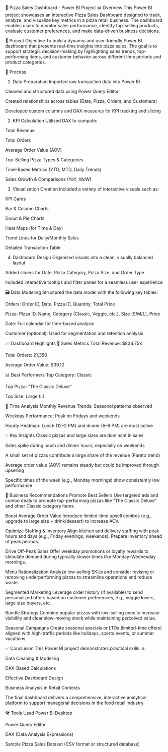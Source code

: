 🍕 Pizza Sales Dashboard - Power BI Project
📊 Overview
This Power BI project showcases an interactive Pizza Sales Dashboard designed to track, analyze, and visualize key metrics in a pizza retail business. The dashboard enables users to monitor sales performance, identify top-selling products, evaluate customer preferences, and make data-driven business decisions.

🎯 Project Objective
To build a dynamic and user-friendly Power BI dashboard that presents real-time insights into pizza sales. The goal is to support strategic decision-making by highlighting sales trends, top-performing items, and customer behavior across different time periods and product categories.

🔄 Process
1. Data Preparation
Imported raw transaction data into Power BI

Cleaned and structured data using Power Query Editor

Created relationships across tables (Date, Pizza, Orders, and Customers)

Developed custom columns and DAX measures for KPI tracking and slicing

2. KPI Calculation
Utilized DAX to compute:

Total Revenue

Total Orders

Average Order Value (AOV)

Top-Selling Pizza Types & Categories

Time-Based Metrics (YTD, MTD, Daily Trends)

Sales Growth & Comparisons (YoY, WoW)

3. Visualization Creation
Included a variety of interactive visuals such as:

KPI Cards

Bar & Column Charts

Donut & Pie Charts

Heat Maps (for Time & Day)

Trend Lines for Daily/Monthly Sales

Detailed Transaction Table

4. Dashboard Design
Organized visuals into a clean, visually balanced layout

Added slicers for Date, Pizza Category, Pizza Size, and Order Type

Included interactive tooltips and filter panes for a seamless user experience

🗃️ Data Modeling
Structured the data model with the following key tables:

Orders: Order ID, Date, Pizza ID, Quantity, Total Price

Pizza: Pizza ID, Name, Category (Classic, Veggie, etc.), Size (S/M/L), Price

Date: Full calendar for time-based analysis

Customer (optional): Used for segmentation and retention analysis

📈 Dashboard Highlights
🔢 Sales Metrics
Total Revenue: $834.75K

Total Orders: 21,350

Average Order Value: $39.12

📊 Best Performers
Top Category: Classic

Top Pizza: “The Classic Deluxe”

Top Size: Large (L)

📅 Time Analysis
Monthly Revenue Trends: Seasonal patterns observed

Weekday Performance: Peak on Fridays and weekends

Hourly Heatmap: Lunch (12–2 PM) and dinner (6–9 PM) are most active

💡 Key Insights
Classic pizzas and large sizes are dominant in sales

Sales spike during lunch and dinner hours, especially on weekends

A small set of pizzas contribute a large share of the revenue (Pareto trend)

Average order value (AOV) remains steady but could be improved through upselling

Specific times of the week (e.g., Monday mornings) show consistently low performance

📌 Business Recommendations
Promote Best Sellers
Use targeted ads and combo deals to promote top-performing pizzas like “The Classic Deluxe” and other Classic category items.

Boost Average Order Value
Introduce limited-time upsell combos (e.g., upgrade to large size + drink/dessert) to increase AOV.

Optimize Staffing & Inventory
Align kitchen and delivery staffing with peak hours and days (e.g., Friday evenings, weekends). Prepare inventory ahead of peak periods.

Drive Off-Peak Sales
Offer weekday promotions or loyalty rewards to stimulate demand during typically slower times like Monday–Wednesday mornings.

Menu Rationalization
Analyze low-selling SKUs and consider revising or removing underperforming pizzas to streamline operations and reduce waste.

Segmented Marketing
Leverage order history (if available) to send personalized offers based on customer preferences, e.g., veggie lovers, large size buyers, etc.

Bundle Strategy
Combine popular pizzas with low-selling ones to increase visibility and clear slow-moving stock while maintaining perceived value.

Seasonal Campaigns
Create seasonal specials or LTOs (limited-time offers) aligned with high-traffic periods like holidays, sports events, or summer vacations.

✅ Conclusion
This Power BI project demonstrates practical skills in:

Data Cleaning & Modeling

DAX-Based Calculations

Effective Dashboard Design

Business Analysis in Retail Contexts

The final dashboard delivers a comprehensive, interactive analytical platform to support managerial decisions in the food retail industry.

🛠️ Tools Used
Power BI Desktop

Power Query Editor

DAX (Data Analysis Expressions)

Sample Pizza Sales Dataset (CSV format or structured database)

